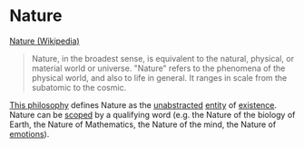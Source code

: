 # Nature

<a href="http://en.wikipedia.org/wiki/Nature" target="_blank">Nature (Wikipedia)</a>

> Nature, in the broadest sense, is equivalent to the natural, physical, or material world or universe. "Nature" refers to the phenomena of the physical world, and also to life in general. It ranges in scale from the subatomic to the cosmic.

[This philosophy](./this-philosophy.md) defines Nature as the [unabstracted](./abstraction.md) [entity](./entity.md) of [existence](./existence.md). Nature can be [scoped](./scope.md) by a qualifying word (e.g. the Nature of the biology of Earth, the Nature of Mathematics, the Nature of the mind, the Nature of [emotions](./emotion.md)).
